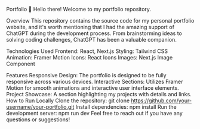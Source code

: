
Portfolio
👋 Hello there! Welcome to my portfolio repository.


Overview
This repository contains the source code for my personal portfolio website, and it's worth mentioning that I had the amazing support of ChatGPT during the development process. From brainstorming ideas to solving coding challenges, ChatGPT has been a valuable companion.


Technologies Used
Frontend: React, Next.js
Styling: Tailwind CSS
Animation: Framer Motion
Icons: React Icons
Images: Next.js Image Component


Features
Responsive Design: The portfolio is designed to be fully responsive across various devices.
Interactive Sections: Utilizes Framer Motion for smooth animations and interactive user interface elements.
Project Showcase: A section highlighting my projects with details and links.
How to Run Locally
Clone the repository: git clone https://github.com/your-username/your-portfolio.git
Install dependencies: npm install
Run the development server: npm run dev
Feel free to reach out if you have any questions or suggestions!

